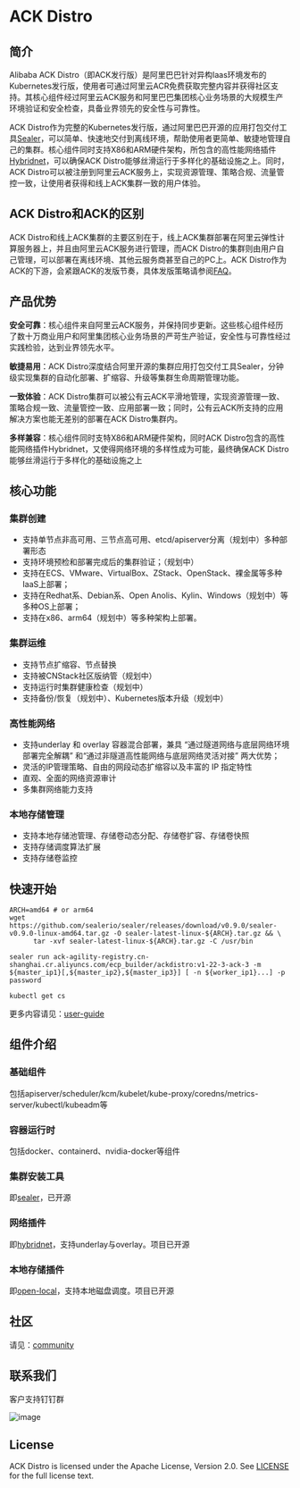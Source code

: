 # ACK Distro
## 简介
Alibaba ACK Distro（即ACK发行版）是阿里巴巴针对异构Iaas环境发布的Kubernetes发行版，使用者可通过阿里云ACR免费获取完整内容并获得社区支持。其核心组件经过阿里云ACK服务和阿里巴巴集团核心业务场景的大规模生产环境验证和安全检查，具备业界领先的安全性与可靠性。

ACK Distro作为完整的Kubernetes发行版，通过阿里巴巴开源的应用打包交付工具[Sealer](https://github.com/alibaba/sealer)，可以简单、快速地交付到离线环境，帮助使用者更简单、敏捷地管理自己的集群。核心组件同时支持X86和ARM硬件架构，所包含的高性能网络插件[Hybridnet](https://github.com/alibaba/hybridnet)，可以确保ACK Distro能够丝滑运行于多样化的基础设施之上。同时，ACK Distro可以被注册到阿里云ACK服务上，实现资源管理、策略合规、流量管控一致，让使用者获得和线上ACK集群一致的用户体验。

## ACK Distro和ACK的区别
ACK Distro和线上ACK集群的主要区别在于，线上ACK集群部署在阿里云弹性计算服务器上，并且由阿里云ACK服务进行管理，而ACK Distro的集群则由用户自己管理，可以部署在离线环境、其他云服务商甚至自己的PC上。
​
ACK Distro作为ACK的下游，会紧跟ACK的发版节奏，具体发版策略请参阅[FAQ](docs/FAQ_zh.md)。

## 产品优势
**安全可靠**：核心组件来自阿里云ACK服务，并保持同步更新。这些核心组件经历了数十万商业用户和阿里集团核心业务场景的严苛生产验证，安全性与可靠性经过实践检验，达到业界领先水平。

**敏捷易用**：ACK Distro深度结合阿里开源的集群应用打包交付工具Sealer，分钟级实现集群的自动化部署、扩缩容、升级等集群生命周期管理功能。

**一致体验**：ACK Distro集群可以被公有云ACK平滑地管理，实现资源管理一致、策略合规一致、流量管控一致、应用部署一致；同时，公有云ACK所支持的应用解决方案也能无差别的部署在ACK Distro集群内。

**多样兼容**：核心组件同时支特X86和ARM硬件架构，同时ACK Distro包含的高性能网络插件Hybridnet，又使得网络环境的多样性成为可能，最终确保ACK Distro能够丝滑运行于多样化的基础设施之上

## 核心功能
### 集群创建

- 支持单节点非高可用、三节点高可用、etcd/apiserver分离（规划中）多种部署形态
- 支持环境预检和部署完成后的集群验证；（规划中）
- 支持在ECS、VMware、VirtualBox、ZStack、OpenStack、裸金属等多种IaaS上部署；
- 支持在Redhat系、Debian系、Open Anolis、Kylin、Windows（规划中）等多种OS上部署；
- 支持在x86、arm64（规划中）等多种架构上部署。

### 集群运维

- 支持节点扩缩容、节点替换
- 支持被CNStack社区版纳管（规划中）
- 支持运行时集群健康检查（规划中）
- 支持备份/恢复（规划中）、Kubernetes版本升级（规划中）

### 高性能网络

- 支持underlay 和 overlay 容器混合部署，兼具 “通过隧道网络与底层网络环境部署完全解耦”   和“通过非隧道高性能网络与底层网络灵活对接” 两大优势；
- 灵活的IP管理策略、自由的网段动态扩缩容以及丰富的 IP 指定特性
- 直观、全面的网络资源审计
- 多集群网络能力支持

### 本地存储管理

- 支持本地存储池管理、存储卷动态分配、存储卷扩容、存储卷快照
- 支持存储调度算法扩展
- 支持存储卷监控

## 快速开始

```shell
ARCH=amd64 # or arm64
wget https://github.com/sealerio/sealer/releases/download/v0.9.0/sealer-v0.9.0-linux-amd64.tar.gz -O sealer-latest-linux-${ARCH}.tar.gz && \
      tar -xvf sealer-latest-linux-${ARCH}.tar.gz -C /usr/bin

sealer run ack-agility-registry.cn-shanghai.cr.aliyuncs.com/ecp_builder/ackdistro:v1-22-3-ack-3 -m ${master_ip1}[,${master_ip2},${master_ip3}] [ -n ${worker_ip1}...] -p password

kubectl get cs
```

更多内容请见：[user-guide](docs/user-guide)

## 组件介绍
### 基础组件
包括apiserver/scheduler/kcm/kubelet/kube-proxy/coredns/metrics-server/kubectl/kubeadm等
### 容器运行时
包括docker、containerd、nvidia-docker等组件
### 集群安装工具
即[sealer](https://github.com/alibaba/sealer?spm=5176.25695502.J_6725771560.1.67f754edVGlgxa)，已开源
### 网络插件
即[hybridnet](https://github.com/alibaba/hybridnet?spm=5176.25695502.J_6725771560.2.67f754edVGlgxa)，支持underlay与overlay。项目已开源
### 本地存储插件
即[open-local](https://github.com/alibaba/open-local?spm=5176.25695502.J_6725771560.3.67f754edVGlgxa)，支持本地磁盘调度。项目已开源

## 社区
请见：[community](docs/community_zh.md)

## 联系我们

客户支持钉钉群

![image](https://user-images.githubusercontent.com/8002217/219262258-f3ced02a-c361-4191-b55b-99e932dfbc6e.png)


## License
ACK Distro is licensed under the Apache License, Version 2.0. See [LICENSE](LICENSE) for the full license text.
